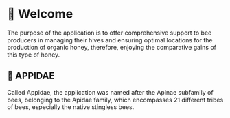 # 🐝 Welcome

 The purpose of the application is to offer comprehensive support to bee producers in managing their hives and ensuring optimal locations for the production of organic honey, therefore, enjoying the comparative gains of this type of honey. 

## 📲 APPIDAE 
 Called Appidae, the application was named after the Apinae subfamily of bees, belonging to the Apidae family, which encompasses 21 different tribes of bees, especially the native stingless bees.




